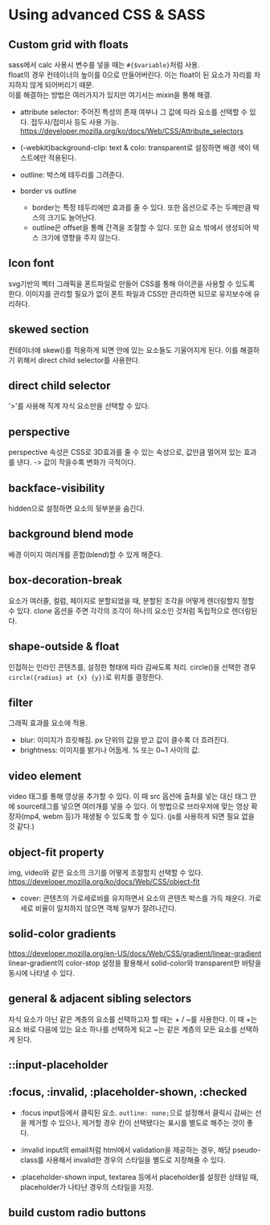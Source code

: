 # Using advanced CSS & SASS

## Custom grid with floats

sass에서 calc 사용시 변수를 넣을 때는 `#{$variable}`처럼 사용.
<br>
float의 경우 컨테이너의 높이를 0으로 만들어버린다. 이는 float이 된 요소가 자리를 차지하지 않게 되어버리기 때문.
<br>
이를 해결하는 방법은 여러가지가 있지만 여기서는 mixin을 통해 해결.

- attribute selector: 주어진 특성의 존재 여부나 그 값에 따라 요소를 선택할 수 있다. 접두사/접미사 등도 사용 가능.
  https://developer.mozilla.org/ko/docs/Web/CSS/Attribute_selectors

- (-webkit)background-clip: text & colo: transparent로 설정하면 배경 색이 텍스트에만 적용된다.

- outline: 박스에 테두리를 그려준다.
  <br>
- border vs outline
  - border는 특정 테두리에만 효과를 줄 수 있다. 또한 옵션으로 주는 두께만큼 박스의 크기도 늘어난다.
  - outline은 offset을 통해 간격을 조절할 수 있다. 또한 요소 밖에서 생성되어 박스 크기에 영향을 주지 않는다.

## Icon font

svg기반의 벡터 그래픽을 폰트파일로 만들어 CSS를 통해 아이콘을 사용할 수 있도록 한다.
이미지를 관리할 필요가 없이 폰트 파일과 CSS만 관리하면 되므로 유지보수에 유리하다.

## skewed section

컨테이너에 skew()를 적용하게 되면 안에 있는 요소들도 기울어지게 된다. 이를 해결하기 위해서 direct child selector를 사용한다.

## direct child selector

'>'를 사용해 직계 자식 요소만을 선택할 수 있다.

## perspective

perspective 속성은 CSS로 3D효과를 줄 수 있는 속성으로, 값만큼 멀어져 있는 효과를 낸다. -> 값이 작을수록 변화가 극적이다.

## backface-visibility

hidden으로 설정하면 요소의 뒷부분을 숨긴다.

## background blend mode

배경 이미지 여러개를 혼합(blend)할 수 있게 해준다.

## box-decoration-break

요소가 여러줄, 컬럼, 페이지로 분할되었을 때, 분할된 조각을 어떻게 렌더링할지 정할 수 있다. clone 옵션을 주면 각각의 조각이 하나의 요소인 것처럼 독립적으로 렌더링된다.

## shape-outside & float

인접하는 인라인 콘텐츠를, 설정한 형태에 따라 감싸도록 처리. circle()을 선택한 경우 `circle({radius} at {x} {y})`로 위치를 결정한다.

## filter

그래픽 효과를 요소에 적용.

- blur: 이미지가 흐릿해짐. px 단위의 값을 받고 값이 클수록 더 흐려진다.
- brightness: 이미지를 밝거나 어둡게. % 또는 0~1 사이의 값.

## video element

video 태그를 통해 영상을 추가할 수 있다. 이 때 src 옵션에 출처를 넣는 대신 태그 안에 source태그를 넣으면 여러개를 넣을 수 있다. 이 방법으로 브라우저에 맞는 영상 확장자(mp4, webm 등)가 재생될 수 있도록 할 수 있다. (js를 사용하게 되면 필요 없을 것 같다.)

## object-fit property

img, video와 같은 요소의 크기를 어떻게 조절할지 선택할 수 있다. https://developer.mozilla.org/ko/docs/Web/CSS/object-fit

- cover: 콘텐츠의 가로세로비를 유지하면서 요소의 콘텐츠 박스를 가득 채운다. 가로세로 비율이 일치하지 않으면 객체 일부가 잘려나간다.

## solid-color gradients

https://developer.mozilla.org/en-US/docs/Web/CSS/gradient/linear-gradient <br>
linear-gradient의 color-stop 설정을 활용해서 solid-color와 transparent한 바탕을 동시에 나타낼 수 있다.

## general & adjacent sibling selectors

자식 요소가 아닌 같은 계층의 요소를 선택하고자 할 때는 + / ~를 사용한다. 이 때 +는 요소 바로 다음에 있는 요소 하나를 선택하게 되고 ~는 같은 계층의 모든 요소를 선택하게 된다.

## ::input-placeholder

## :focus, :invalid, :placeholder-shown, :checked

- :focus
  input등에서 클릭된 요소. `outline: none;`으로 설정해서 클릭시 감싸는 선을 제거할 수 있으나, 제거할 경우 칸이 선택됐다는 표시를 별도로 해주는 것이 좋다.

- :invalid
  input의 email처럼 html에서 validation을 제공하는 경우, 해당 pseudo-class를 사용해서 invalid한 경우의 스타일을 별도로 지정해줄 수 있다.

- :placeholder-shown
  input, textarea 등에서 placeholder를 설정한 상태일 때, placeholder가 나타난 경우의 스타일을 지정.

## build custom radio buttons
